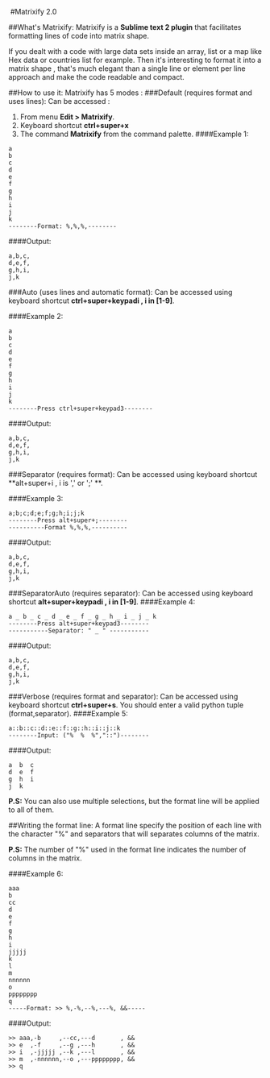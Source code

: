 ‎
#Matrixify 2.0

##What's Matrixify:
Matrixify is a **Sublime text 2 plugin** that facilitates formatting lines of code into matrix shape.

If you dealt with a code with large data sets inside an array, list or a map like Hex data or countries list for example.
Then it's interesting to format it into a matrix shape , that's much elegant than a single line or element per line approach and make the code readable and compact.

##How to use it:
Matrixify has 5 modes :
###Default (requires format and uses lines):
Can be accessed :
  1. From menu **Edit > Matrixify**.
  2. Keyboard shortcut **ctrl+super+x**
  3. The command **Matrixify** from the command palette.
####Example 1:
```
a
b
c
d
e
f
g
h
i
j
k
--------Format: %,%,%,--------
```
####Output:
```
a,b,c,
d,e,f,
g,h,i,
j,k
```
###Auto (uses lines and automatic format):
Can be accessed using keyboard shortcut **ctrl+super+keypadi , i in [1-9]**.

####Example 2:
```
a
b
c
d
e
f
g
h
i
j
k
--------Press ctrl+super+keypad3--------
```
####Output:
```
a,b,c,
d,e,f,
g,h,i,
j,k
```

###Separator (requires format):
Can be accessed using keyboard shortcut **alt+super+i , i is ',' or ';' **.

####Example 3:
```
a;b;c;d;e;f;g;h;i;j;k
--------Press alt+super+;--------
----------Format %,%,%,----------
```
####Output:
```
a,b,c,
d,e,f,
g,h,i,
j,k
```

###SeparatorAuto (requires separator):
Can be accessed using keyboard shortcut **alt+super+keypadi , i in [1-9]**.
####Example 4:
```
a _ b _ c _ d _ e _ f _ g _ h _ i _ j _ k
--------Press alt+super+keypad3--------
-----------Separator: " _ " -----------
```
####Output:
```
a,b,c,
d,e,f,
g,h,i,
j,k
```
###Verbose (requires format and separator):
Can be accessed using keyboard shortcut **ctrl+super+s**.
You should enter a valid python tuple (format,separator).
####Example 5:
```
a::b::c::d::e::f::g::h::i::j::k
--------Input: ("%  %  %","::")--------
```
####Output:
```
a  b  c
d  e  f
g  h  i
j  k
```

**P.S:** You can also use multiple selections, but the format line will be applied to all of them.

##Writing the format line:
A format line specify the position of each line with the character "%" and separators that will separates columns of the matrix.

**P.S:** The number of "%" used in the format line indicates the number of columns in the matrix.

####Example 6:
```
aaa
b
cc
d
e
f
g
h
i
jjjjj
k
l
m
nnnnnn
o
pppppppp
q
-----Format: >> %,-%,--%,---%, &&-----
```
####Output:
```
>> aaa,-b     ,--cc,---d       , &&
>> e  ,-f     ,--g ,---h       , &&
>> i  ,-jjjjj ,--k ,---l       , &&
>> m  ,-nnnnnn,--o ,---pppppppp, &&
>> q
```
